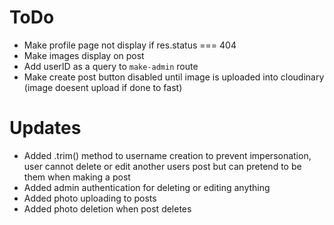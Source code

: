 # ToDo
- Make profile page not display if res.status === 404
- Make images display on post
- Add userID as a query to `make-admin` route
- Make create post button disabled until image is uploaded into cloudinary (image doesent upload if done to fast)

# Updates
- Added .trim() method to username creation to prevent impersonation, user cannot delete or edit another users post but can pretend to be them when making a post
- Added admin authentication for deleting or editing anything
- Added photo uploading to posts
- Added photo deletion when post deletes
